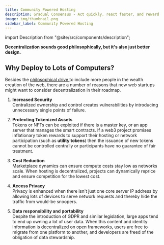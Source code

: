 ```yaml
---
title: Community Powered Hosting
description: Gradual Consensus - Act quickly, react faster, and reward slowly.
image: img/thumbnail.png
sidebar_label: Community Powered Hosting
---
```


import Description from "@site/src/components/description";

<!-- ![banner](../img/Nodes%20vs%20Servers.svg) -->

**Decentralization sounds good philosophically, but it's also just better
design.**

## Why Deploy to Lots of Computers?

Besides the [philosophical drive ](/concepts/introduction/philosophy)to include more people in the wealth creation of the web, there are a number of reasons that new web startups might want to consider decentralization in their roadmap.&#x20;

1. **Increased Security**<br/>
   Centralized ownership and control creates vulnerabilities by introducing unnecessary single points of failure.

2. **Protecting Tokenized Assets**<br/>
   Tokens or NFTs can be exploited if there is a master key, or an app server that manages the smart contracts. If a web3 project promises inflationary token rewards to support their hosting or network participation (such as **utility tokens**) then the issuance of new tokens cannot be controlled centrally or participants have no guarantee of fair treatment.

3. **Cost Reduction**<br/>
   Marketplace dynamics can ensure compute costs stay low as networks scale. When hosting is decentralized, projects can dynamically reprice and ensure competition for the lowest cost.

4. **Access Privacy**<br/>
   Privacy is enhanced when there isn't just one core server IP address by allowing lots of devices to serve network requests and thereby hide the traffic from would-be snoopers.

5. **Data responsibility and portability**<br/>
   Despite the introduction of GDPR and similar legislation, large apps tend to end up owning a lot of user data. When this content and identity information is decentralized on open frameworks, users are free to migrate from one platform to another, and developers are freed of the obligation of data stewardship.&#x20;
